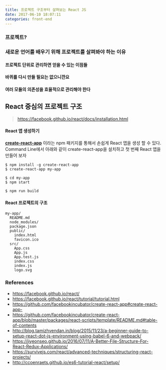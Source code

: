 ```yaml
---
title: 프로젝트 구조부터 살펴보는 React JS
date: 2017-06-10 18:07:11
categories: front-end
---
```


### 프로젝트?

### 새로운 언어를 배우기 위해 프로젝트를 살펴봐야 하는 이유

#### 프로젝트 단위로 관리하면 얻을 수 있는 이점들

#### 바퀴를 다시 만들 필요는 없으니깐요

#### 여러 모듈의 의존성을 효율적으로 관리해야 한다


## React 중심의 프로젝트 구조

> https://facebook.github.io/react/docs/installation.html

#### React 앱 생성하기

**[create-react-app](http://github.com/facebookincubator/create-react-app)** 이라는 npm 패키지를 통해서 손쉽게 React 앱을 생성 할 수 있다. Command Line에서 아래와 같이 create-react-app을 설치하고 첫 번째 React 앱을 만들어 보자

```shell
$ npm install -g create-react-app
$ create-react-app my-app

$ cd my-app
$ npm start
```

```shell
$ npm run build
```

#### React 프로젝트의 구조

```
my-app/
  README.md
  node_modules/
  package.json
  public/
    index.html
    favicon.ico
  src/
    App.css
    App.js
    App.test.js
    index.css
    index.js
    logo.svg
```

### References

- https://facebook.github.io/react/
- https://facebook.github.io/react/tutorial/tutorial.html
- https://github.com/facebookincubator/create-react-app#create-react-app-
- https://github.com/facebookincubator/create-react-app/blob/master/packages/react-scripts/template/README.md#table-of-contents
- http://blog.tamizhvendan.in/blog/2015/11/23/a-beginner-guide-to-setup-react-dot-js-environment-using-babel-6-and-webpack/
- https://jiyeonseo.github.io/2016/07/11/A-Better-File-Structure-For-React-Redux-Applications/
- https://survivejs.com/react/advanced-techniques/structuring-react-projects/
- http://ccoenraets.github.io/es6-tutorial-react/setup/